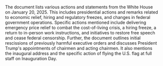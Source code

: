 The document lists various actions and statements from the White House on January 20, 2025. This includes presidential actions and remarks related to economic relief, hiring and regulatory freezes, and changes in federal government operations. Specific actions mentioned include delivering emergency price relief to combat the cost-of-living crisis, a hiring freeze, a return to in-person work instructions, and initiatives to restore free speech and cease federal censorship. Further, the document outlines initial rescissions of previously harmful executive orders and discusses President Trump's appointments of chairmen and acting chairmen. It also mentions the inaugural address and the specific action of flying the U.S. flag at full staff on Inauguration Day.